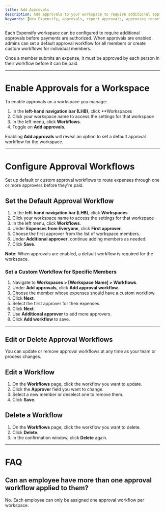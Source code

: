 ```yaml
---
title: Add Approvals
description: Add approvals to your workspace to require additional approval before authorizing payments.
keywords: [New Expensify, approvals, report approvals, approving reports]
---
```

<div id="new-expensify" markdown="1">

Each Expensify workspace can be configured to require additional approvals before payments are authorized. When approvals are enabled, admins can set a default approval workflow for all members or create custom workflows for individual members.

Once a member submits an expense, it must be approved by each person in their workflow before it can be paid.

---

# Enable Approvals for a Workspace

To enable approvals on a workspace you manage:

1. In the **left-hand navigation bar (LHB)**, click **Workspaces
2. Click your workspace name to access the settings for that workspace
3. In the left menu, click **Workflows**.
4. Toggle on **Add approvals**.

Enabling **Add approvals** will reveal an option to set a default approval workflow for the workspace.

---

# Configure Approval Workflows

Set up default or custom approval workflows to route expenses through one or more approvers before they're paid.

## Set the Default Approval Workflow

1. In the **left-hand navigation bar (LHB)**, click **Workspaces**
2. Click your workspace name to access the settings for that workspace
3. In the left menu, click **Workflows**.
3. Under **Expenses from Everyone**, click **First approver**.
4. Choose the first approver from the list of workspace members.
5. Under **Additional approver**, continue adding members as needed.
6. Click **Save**.

**Note:** When approvals are enabled, a default workflow is required for the workspace.

### Set a Custom Workflow for Specific Members

1. Navigate to **Workspaces > [Workspace Name] > Workflows**.
2. Under **Add approvals**, click **Add approval workflow**.
3. Choose the member whose expenses should have a custom workflow.
4. Click **Next**.
5. Select the first approver for their expenses.
6. Click **Next**.
7. Use **Additional approver** to add more approvers.
8. Click **Add workflow** to save.

---

## Edit or Delete Approval Workflows

You can update or remove approval workflows at any time as your team or process changes.

## Edit a Workflow

1. On the **Workflows** page, click the workflow you want to update.
2. Click the **Approver** field you want to change.
3. Select a new member or deselect one to remove them.
4. Click **Save**.

## Delete a Workflow

1. On the **Workflows** page, click the workflow you want to delete.
2. Click **Delete**.
3. In the confirmation window, click **Delete** again.

---

# FAQ

## Can an employee have more than one approval workflow applied to them?

No. Each employee can only be assigned one approval workflow per workspace.

</div>
